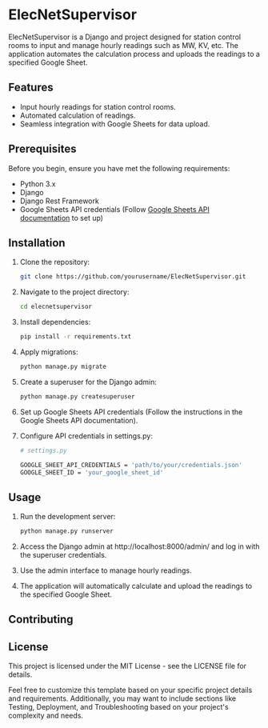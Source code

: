 # ElecNetSupervisor

ElecNetSupervisor is a Django and project designed for station control rooms to input and manage hourly readings such as MW, KV, etc. The application automates the calculation process and uploads the readings to a specified Google Sheet.

## Features

- Input hourly readings for station control rooms.
- Automated calculation of readings.
- Seamless integration with Google Sheets for data upload.

## Prerequisites

Before you begin, ensure you have met the following requirements:

- Python 3.x
- Django
- Django Rest Framework
- Google Sheets API credentials (Follow [Google Sheets API documentation](https://developers.google.com/sheets/api/guides/authorizing) to set up)

## Installation

1. Clone the repository:

   ```bash
   git clone https://github.com/yourusername/ElecNetSupervisor.git

2. Navigate to the project directory:

    ```bash
   cd elecnetsupervisor
   
3. Install dependencies:

    ```bash
    pip install -r requirements.txt

4. Apply migrations:
        
    ```bash
   python manage.py migrate

5. Create a superuser for the Django admin:
    
    ```bash
   python manage.py createsuperuser

6. Set up Google Sheets API credentials (Follow the instructions in the Google Sheets API documentation).


7. Configure API credentials in settings.py:

    ```bash
   # settings.py

    GOOGLE_SHEET_API_CREDENTIALS = 'path/to/your/credentials.json'
    GOOGLE_SHEET_ID = 'your_google_sheet_id'

## Usage

1. Run the development server:
    
   ```bash
   python manage.py runserver

2. Access the Django admin at http://localhost:8000/admin/ and log in with the superuser credentials.


3. Use the admin interface to manage hourly readings.


4. The application will automatically calculate and upload the readings to the specified Google Sheet.


## Contributing


## License

This project is licensed under the MIT License - see the LICENSE file for details.


Feel free to customize this template based on your specific project details and requirements. Additionally, you may want to include sections like Testing, Deployment, and Troubleshooting based on your project's complexity and needs.










